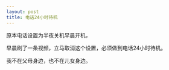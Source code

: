 ```yaml
---
layout: post
title: 电话24小时待机
---
```


原本电话设置为半夜关机早晨开机，

早晨刷了一条视频，立马取消这个设置，必须做到电话24小时待机。

我不在父母身边，也不在儿女身边。